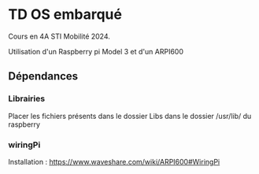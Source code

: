
# TD OS embarqué

Cours en 4A STI Mobilité 2024.

Utilisation d'un Raspberry pi Model 3 et d'un ARPI600
## Dépendances

### Librairies
Placer les fichiers présents dans le dossier Libs dans le dossier /usr/lib/ du raspberry

### wiringPi
Installation : https://www.waveshare.com/wiki/ARPI600#WiringPi


